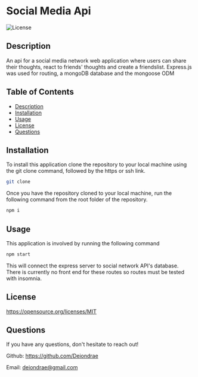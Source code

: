 # Social Media Api
  ![License](https://img.shields.io/badge/License-MIT-blue.svg)
  ## Description
  An api for a social media network web application where users can share their thoughts, react to friends' thoughts and create a friendslist. Express.js was used for routing, a mongoDB database and the mongoose ODM

  ## Table of Contents
  - [Description](#Description)
  - [Installation](#Installation)
  - [Usage](#Usage)
  - [License](#License)
  - [Questions](#Questions)
    
  ## Installation
  To install this application clone the repository to your local machine using the git clone command, followed by the https or ssh link.

  ```bash
  git clone
  ```
  
  Once you have the repository cloned to your local machine, run the following command from the root folder of the repository.

  ```bash
  npm i
  ```

  ## Usage
  This application is involved by running the following command

  ```bash
  npm start
  ```
  This will connect the express server to social network API's database. There is currently no front end for these routes so routes must be tested with insomnia.

  ## License
  https://opensource.org/licenses/MIT

  ## Questions
  If you have any questions, don't hesitate to reach out!

  Github: https://github.com/Deiondrae

  Email: deiondrae@gmail.com

